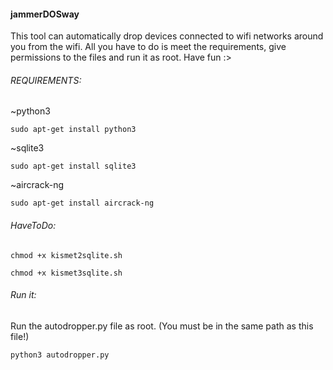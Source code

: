 
#### jammerDOSway
This tool can automatically drop devices connected to wifi networks around you from the wifi. All you have to do is meet the requirements, give permissions to the files and run it as root.
Have fun :>

###### REQUIREMENTS:
~python3

`sudo apt-get install python3`


~sqlite3 

`sudo apt-get install sqlite3`


~aircrack-ng

`sudo apt-get install aircrack-ng`


###### HaveToDo:

`chmod +x kismet2sqlite.sh`

`chmod +x kismet3sqlite.sh`


###### Run it:
Run the autodropper.py file as root. (You must be in the same path as this file!) 

`python3 autodropper.py`
